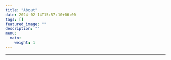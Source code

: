```yaml
---
title: "About"
date: 2024-02-14T15:57:10+06:00
tags: []
featured_image: ""
description: ""
menu:
  main:
    weight: 1
---
```

---
